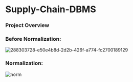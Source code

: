 # Supply-Chain-DBMS

### Project Overview


### Before Normalization:

![288303728-e50e4b8d-2d2b-426f-a774-fc2700189129](https://github.com/shaunthom/Supply-Chain-DBMS/assets/134566032/1d203412-505e-460b-b093-abf87b101712)




### Normalization:


![norm](https://github.com/shaunthom/Supply-Chain-DBMS/assets/134566032/b3109284-7011-4683-ad7e-5d05c0c994d3)
